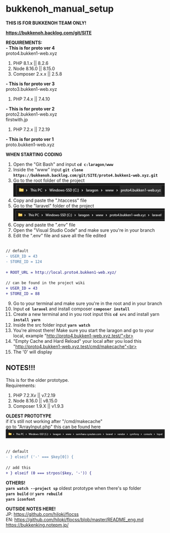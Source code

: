 # bukkenoh_manual_setup

__THIS IS FOR BUKKENOH TEAM ONLY!__<br>

__https://bukkenoh.backlog.com/git/SITE__

__REQUIREMENTS:__<br>
__- This is for proto ver 4__<br>
proto4.bukken1-web.xyz

1. PHP 8.1.x || 8.2.6
2. Node 8.16.0 || 8.15.0
3. Composer 2.x.x || 2.5.8

__- This is for proto ver 3__<br>
proto3.bukken1-web.xyz
1. PHP 7.4.x || 7.4.10

__- This is for proto ver 2__<br>
proto2.bukken1-web.xyz<br>
firstwith.jp
1. PHP 7.2.x || 7.2.19

__- This is for proto ver 1__<br>
proto.bukken1-web.xyz

__WHEN STARTING CODING__<br> 
1. Open the "Git Bash" and input __`cd c:laragon/www`__
2. Inside the "www" input __`git clone https://bukkenoh.backlog.com/git/SITE/proto4.bukken1-web.xyz.git`__
3. Go to the root folder of the project<br> ![image info](./setup_root_folder.jpg)
4. Copy and paste the ".htaccess" file<br>
5. Go to the "laravel" folder of the project<br> ![image info](./img_setup_bukkenoh_env.jpg)
6. Copy and paste the ".env" file<br>
7. Open the "Visual Studio Code" and make sure you're in your branch
8. Edit the ".env" file and save all the file edited
```diff

// default
- USER_ID = 43
- STORE_ID = 124

+ ROOT_URL = http://local.proto4.bukken1-web.xyz/

// can be found in the project wiki
+ USER_ID = 43
+ STORE_ID = 88

```
9. Go to your terminal and make sure you're in the root and in your branch<br>
10. Input __`cd laravel`__ and install composer __`composer install`__<br>
11. Create a new terminal and in you root input this __`cd src`__ and install yarn __`install yarn`__<br>
12. Inside the src folder input __`yarn watch`__
13. You're almost there! Make sure you start the laragon and go to your local, example "http://proto4.bukken1-web.xyz.test/"<br>
14. "Empty Cache and Hard Reload" your local after you load this "http://proto4.bukken1-web.xyz.test/cmd/makecache"<br>
15. The '0' will display

## NOTES!!!
This is for the older prototype.<br>
Requirements:
1. PHP 7.2.Xv || v7.2.19
2. Node 8.16.0 || v8.15.0
3. Composer 1.9.X || v1.9.3

__OLDEST PROTOTYPE__<br>
if it's still not working after "/cmd/makecache"<br>
go to "ArrayInput.php" this can be found here<br>
![image info](./img_setup_bukkenoh_arrayinput.jpg)
```diff

// default
- } elseif ('-' === $key[0]) {

// add this
+ } elseif (0 === strpos($key, '-')) {

```

__OTHERS!__<br>
__`yarn watch --project sp`__ oldest prototype when there's sp folder<br>
__`yarn build`__ or __`yarn rebuild`__<br>
__`yarn iconfont`__

__OUTSIDE NOTES HERE!__<br>
JP: https://github.com/hiloki/flocss<br>
EN: https://github.com/hiloki/flocss/blob/master/README_eng.md<br>
https://bukkenking.notepm.jp/



